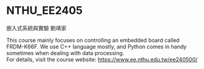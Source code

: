 # NTHU_EE2405
嵌入式系統與實驗 劉靖家

This course mainly focuses on controlling an embedded board called FRDM-K66F. We use C++ language mostly, and Python comes in handy sometimes when dealing with data processing.  
For details, visit the course website:
https://www.ee.nthu.edu.tw/ee240500/
